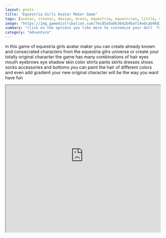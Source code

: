 ```yaml
---
layout: posts
title: "Equestria Girls Avatar Maker Game"
tags: [avatar, creator, design, dress, equestria, equestrian, little, maker, pony, studio, free, online, games, oyna, game, free, games, play, play, games]
image: "https://img.gamedistribution.com/7ec85a9a8b3642b4baf14edcab96830f.jpg"
summary: "click on the options you like more to customize your doll  free online games oyna game free games play play games"
category: "Adventure"
---
```


in this game of equestria girls avatar maker you can create already known and consecrated characters from the equestria gilrs universe or create your totally original character the game has many combinations of hair eyes mouth eyebrows eye shadow skin color shirts pants skirts dresses shoes socks accessories and bottoms you can paint the hair of different colors and even add gradient your new original character will be the way you want have fun

<iframe width="100%" height="480px;" src="https://flash.gamedistribution.com?game=7ec85a9a8b3642b4baf14edcab96830f"></iframe>